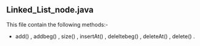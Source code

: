 Linked_List_node.java 
-----------------------------------------------------------------------------------------------------------------------------------
This file contain the following methods:-
* add() , addbeg() , size() , insertAt() , deleltebeg() , deleteAt()  , delete() .
